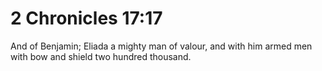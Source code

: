# 2 Chronicles 17:17

And of Benjamin; Eliada a mighty man of valour, and with him armed men with bow and shield two hundred thousand.